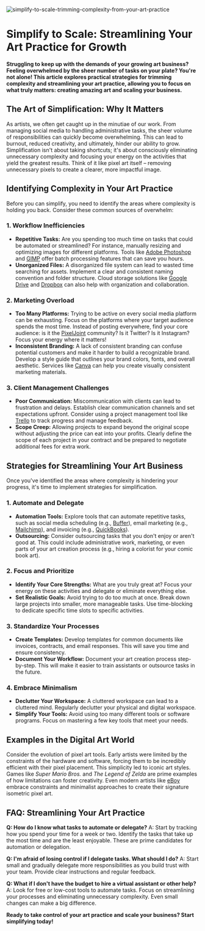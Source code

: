 ![simplify-to-scale-trimming-complexity-from-your-art-practice](https://images.pexels.com/photos/33326426/pexels-photo-33326426.jpeg?auto=compress&cs=tinysrgb&fit=crop&h=627&w=1200)

# Simplify to Scale: Streamlining Your Art Practice for Growth

**Struggling to keep up with the demands of your growing art business? Feeling overwhelmed by the sheer number of tasks on your plate? You're not alone! This article explores practical strategies for trimming complexity and streamlining your art practice, allowing you to focus on what truly matters: creating amazing art and scaling your business.**

## The Art of Simplification: Why It Matters

As artists, we often get caught up in the minutiae of our work. From managing social media to handling administrative tasks, the sheer volume of responsibilities can quickly become overwhelming. This can lead to burnout, reduced creativity, and ultimately, hinder our ability to grow. Simplification isn't about taking shortcuts; it's about consciously eliminating unnecessary complexity and focusing your energy on the activities that yield the greatest results. Think of it like pixel art itself – removing unnecessary pixels to create a clearer, more impactful image.

## Identifying Complexity in Your Art Practice

Before you can simplify, you need to identify the areas where complexity is holding you back. Consider these common sources of overwhelm:

### 1. Workflow Inefficiencies

*   **Repetitive Tasks:** Are you spending too much time on tasks that could be automated or streamlined? For instance, manually resizing and optimizing images for different platforms. Tools like [Adobe Photoshop](https://www.adobe.com/products/photoshop.html) and [GIMP](https://www.gimp.org/) offer batch processing features that can save you hours. 
*   **Unorganized Files:** A disorganized file system can lead to wasted time searching for assets. Implement a clear and consistent naming convention and folder structure. Cloud storage solutions like [Google Drive](https://www.google.com/drive/) and [Dropbox](https://www.dropbox.com/) can also help with organization and collaboration.

### 2. Marketing Overload

*   **Too Many Platforms:** Trying to be active on every social media platform can be exhausting. Focus on the platforms where your target audience spends the most time. Instead of posting everywhere, find your core audience: is it the [PixelJoint](https://pixeljoint.com/) community? Is it Twitter? Is it Instagram? Focus your energy where it matters!
*   **Inconsistent Branding:** A lack of consistent branding can confuse potential customers and make it harder to build a recognizable brand. Develop a style guide that outlines your brand colors, fonts, and overall aesthetic. Services like [Canva](https://www.canva.com/) can help you create visually consistent marketing materials.

### 3. Client Management Challenges

*   **Poor Communication:** Miscommunication with clients can lead to frustration and delays. Establish clear communication channels and set expectations upfront. Consider using a project management tool like [Trello](https://trello.com/) to track progress and manage feedback.
*   **Scope Creep:** Allowing projects to expand beyond the original scope without adjusting the price can eat into your profits. Clearly define the scope of each project in your contract and be prepared to negotiate additional fees for extra work.

## Strategies for Streamlining Your Art Business

Once you've identified the areas where complexity is hindering your progress, it's time to implement strategies for simplification.

### 1. Automate and Delegate

*   **Automation Tools:** Explore tools that can automate repetitive tasks, such as social media scheduling (e.g., [Buffer](https://buffer.com/)), email marketing (e.g., [Mailchimp](https://mailchimp.com/)), and invoicing (e.g., [QuickBooks](https://quickbooks.intuit.com/)).
*   **Outsourcing:** Consider outsourcing tasks that you don't enjoy or aren't good at. This could include administrative work, marketing, or even parts of your art creation process (e.g., hiring a colorist for your comic book art).

### 2. Focus and Prioritize

*   **Identify Your Core Strengths:** What are you truly great at? Focus your energy on these activities and delegate or eliminate everything else.
*   **Set Realistic Goals:** Avoid trying to do too much at once. Break down large projects into smaller, more manageable tasks. Use time-blocking to dedicate specific time slots to specific activities.

### 3. Standardize Your Processes

*   **Create Templates:** Develop templates for common documents like invoices, contracts, and email responses. This will save you time and ensure consistency.
*   **Document Your Workflow:** Document your art creation process step-by-step. This will make it easier to train assistants or outsource tasks in the future.

### 4. Embrace Minimalism

*   **Declutter Your Workspace:** A cluttered workspace can lead to a cluttered mind. Regularly declutter your physical and digital workspace.
*   **Simplify Your Tools:** Avoid using too many different tools or software programs. Focus on mastering a few key tools that meet your needs.

## Examples in the Digital Art World

Consider the evolution of pixel art tools. Early artists were limited by the constraints of the hardware and software, forcing them to be incredibly efficient with their pixel placement. This simplicity led to iconic art styles. Games like *Super Mario Bros.* and *The Legend of Zelda* are prime examples of how limitations can foster creativity. Even modern artists like [eBoy](https://www.eboy.com/) embrace constraints and minimalist approaches to create their signature isometric pixel art.

## FAQ: Streamlining Your Art Practice

**Q: How do I know what tasks to automate or delegate?**
A: Start by tracking how you spend your time for a week or two. Identify the tasks that take up the most time and are the least enjoyable. These are prime candidates for automation or delegation.

**Q: I'm afraid of losing control if I delegate tasks. What should I do?**
A: Start small and gradually delegate more responsibilities as you build trust with your team. Provide clear instructions and regular feedback.

**Q: What if I don't have the budget to hire a virtual assistant or other help?**
A: Look for free or low-cost tools to automate tasks. Focus on streamlining your processes and eliminating unnecessary complexity. Even small changes can make a big difference.

**Ready to take control of your art practice and scale your business? Start simplifying today!**